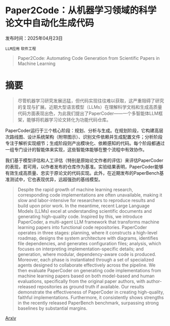 # Paper2Code：从机器学习领域的科学论文中自动化生成代码

发布时间：2025年04月23日

`LLM应用` `软件工程`

> Paper2Code: Automating Code Generation from Scientific Papers in Machine Learning

# 摘要

> 尽管机器学习研究发展迅猛，但代码实现往往难以获取，这严重阻碍了研究的复现与扩展。近期大型语言模型（LLMs）在理解科学文档和生成高质量代码方面表现出色，为此我们提出了PaperCoder——一个多智能体LLM框架，能够将机器学习论文转化为功能代码仓库。

PaperCoder运行于三个核心阶段：规划、分析与生成。在规划阶段，它构建高层次路线图、设计系统架构（附带图示）、识别文件依赖并生成配置文件；分析阶段专注于解析实现细节；生成阶段则产出模块化、依赖感知的代码。每个阶段都通过一组专门设计的智能体来实现，这些智能体能够在整个流程中有效协作。

我们基于模型评估和人工评估（特别是原始论文作者的评估）来评估PaperCoder的表现，若可用，以作者发布的仓库作为基准。实验结果表明，PaperCoder能够有效生成高质量、忠实于原论文的代码实现。此外，在近期发布的PaperBench基准测试中，它也表现优异，远超强劲的基线模型。

> Despite the rapid growth of machine learning research, corresponding code implementations are often unavailable, making it slow and labor-intensive for researchers to reproduce results and build upon prior work. In the meantime, recent Large Language Models (LLMs) excel at understanding scientific documents and generating high-quality code. Inspired by this, we introduce PaperCoder, a multi-agent LLM framework that transforms machine learning papers into functional code repositories. PaperCoder operates in three stages: planning, where it constructs a high-level roadmap, designs the system architecture with diagrams, identifies file dependencies, and generates configuration files; analysis, which focuses on interpreting implementation-specific details; and generation, where modular, dependency-aware code is produced. Moreover, each phase is instantiated through a set of specialized agents designed to collaborate effectively across the pipeline. We then evaluate PaperCoder on generating code implementations from machine learning papers based on both model-based and human evaluations, specifically from the original paper authors, with author-released repositories as ground truth if available. Our results demonstrate the effectiveness of PaperCoder in creating high-quality, faithful implementations. Furthermore, it consistently shows strengths in the recently released PaperBench benchmark, surpassing strong baselines by substantial margins.

[Arxiv](https://arxiv.org/abs/2504.17192)